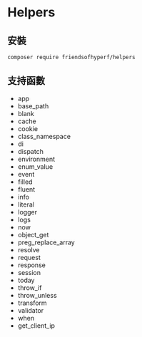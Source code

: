 # Helpers

## 安裝

```shell
composer require friendsofhyperf/helpers
```

## 支持函數

- app
- base_path
- blank
- cache
- cookie
- class_namespace
- di
- dispatch
- environment
- enum_value
- event
- filled
- fluent
- info
- literal
- logger
- logs
- now
- object_get
- preg_replace_array
- resolve
- request
- response
- session
- today
- throw_if
- throw_unless
- transform
- validator
- when
- get_client_ip
